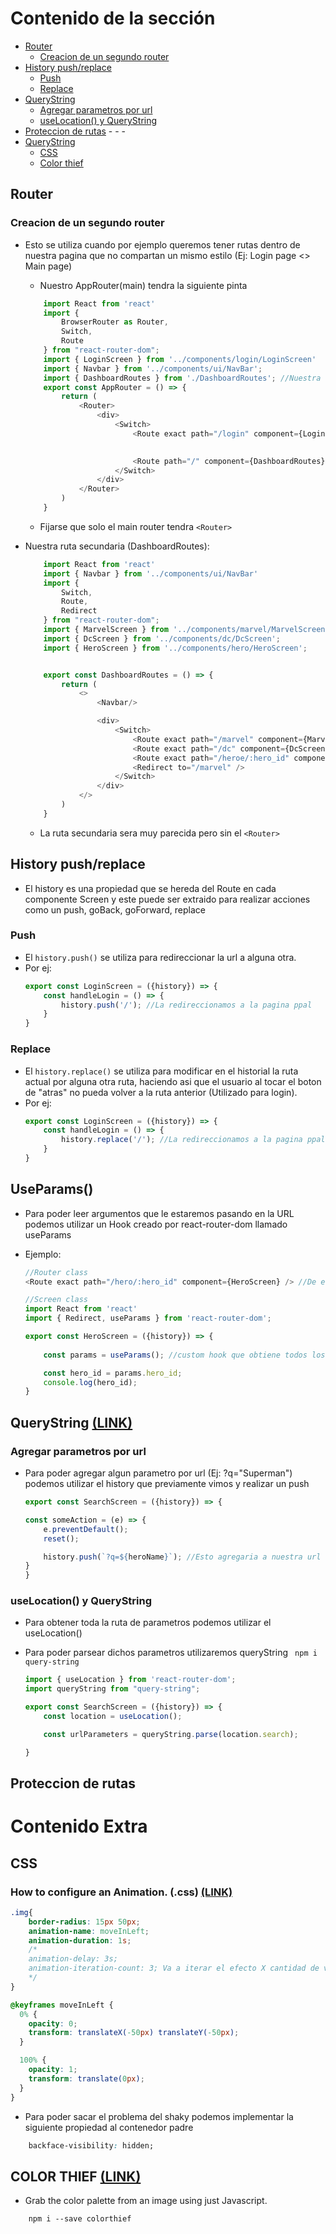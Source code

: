 # Contenido de la sección

- [Router](#router)
    - [Creacion de un segundo router](#creacion-de-un-segundo-router)
- [History push/replace](#history-push-replace)
    - [Push](#push)
    - [Replace](#replace)
- [QueryString](#querystring-link)
    - [Agregar parametros por url](#agregar-parametros-por-url)
    - [useLocation() y QueryString](#uselocation-y-querystring)
- [Proteccion de rutas](#proteccion-de-rutas)
    -[](#)
    -[](#)
    -[](#)
- [QueryString](#contenido-extra)
    - [CSS](#css)
    - [Color thief](#color-thief-link)

## Router

### Creacion de un segundo router
- Esto se utiliza cuando por ejemplo queremos tener rutas dentro de nuestra pagina que no compartan un mismo estilo (Ej: Login page <> Main page)

    - Nuestro AppRouter(main) tendra la siguiente pinta
    ```js
        import React from 'react'
        import {
            BrowserRouter as Router,
            Switch,
            Route
        } from "react-router-dom";
        import { LoginScreen } from '../components/login/LoginScreen'
        import { Navbar } from '../components/ui/NavBar';
        import { DashboardRoutes } from './DashboardRoutes'; //Nuestra ruta secundaria
        export const AppRouter = () => {
            return (
                <Router>
                    <div>
                        <Switch>
                            <Route exact path="/login" component={LoginScreen}/>

                            
                            <Route path="/" component={DashboardRoutes}/> //Acordarse de sacar el exact en este path
                        </Switch>
                    </div>
                </Router>
            )
        }
    ```
    - Fijarse que solo el main router tendra ```<Router>```

- Nuestra ruta secundaria (DashboardRoutes): 

    ```js
        import React from 'react'
        import { Navbar } from '../components/ui/NavBar'
        import {
            Switch,
            Route,
            Redirect
        } from "react-router-dom";
        import { MarvelScreen } from '../components/marvel/MarvelScreen';
        import { DcScreen } from '../components/dc/DcScreen';
        import { HeroScreen } from '../components/hero/HeroScreen';


        export const DashboardRoutes = () => {
            return (
                <>
                    <Navbar/>

                    <div>
                        <Switch>
                            <Route exact path="/marvel" component={MarvelScreen} />
                            <Route exact path="/dc" component={DcScreen} />
                            <Route exact path="/heroe/:hero_id" component={HeroScreen} />
                            <Redirect to="/marvel" />
                        </Switch>
                    </div>
                </>
            )
        }

    ```
    - La ruta secundaria sera muy parecida pero sin el ```<Router>```

## History push/replace
- El history es una propiedad que se hereda del Route en cada componente Screen y este puede ser extraido para realizar acciones como un push, goBack, goForward, replace

### Push
- El ```history.push()``` se utiliza para redireccionar la url a alguna otra.
- Por ej:
    ```js
    export const LoginScreen = ({history}) => {
        const handleLogin = () => {
            history.push('/'); //La redireccionamos a la pagina ppal
        }
    }
    ```

### Replace
- El ```history.replace()``` se utiliza para modificar en el historial la ruta actual por alguna otra ruta, haciendo asi que el usuario al tocar el boton de "atras" no pueda volver a la ruta anterior (Utilizado para login).
- Por ej:
    ```js
    export const LoginScreen = ({history}) => {
        const handleLogin = () => {
            history.replace('/'); //La redireccionamos a la pagina ppal
        }
    }
    ```


## UseParams()
- Para poder leer argumentos que le estaremos pasando en la URL podemos utilizar un Hook creado por react-router-dom llamado useParams

- Ejemplo:

    ```js
    //Router class
    <Route exact path="/hero/:hero_id" component={HeroScreen} /> //De esta forma declaramos el nombre del parametro que estamos pasando en la url (hero_id en este caso)
    ```

    ```js
    //Screen class
    import React from 'react'
    import { Redirect, useParams } from 'react-router-dom';

    export const HeroScreen = ({history}) => {
        
        const params = useParams(); //custom hook que obtiene todos los parametros que mandemos por url

        const hero_id = params.hero_id;
        console.log(hero_id);
    }
    ```

## QueryString [(LINK)](https://www.npmjs.com/package/query-string)

### Agregar parametros por url
- Para poder agregar algun parametro por url (Ej: ?q="Superman") podemos utilizar el history que previamente vimos y realizar un push
    ```js 
    export const SearchScreen = ({history}) => {

    const someAction = (e) => {
        e.preventDefault();
        reset();

        history.push(`?q=${heroName}`); //Esto agregaria a nuestra url donde estamos parados lo pasado por funcion
    }
    }
    ```

### useLocation() y QueryString
- Para obtener toda la ruta de parametros podemos utilizar el useLocation()
- Para poder parsear dichos parametros utilizaremos queryString
    ``` npm i query-string```

    ```js
    import { useLocation } from 'react-router-dom'; 
    import queryString from "query-string";

    export const SearchScreen = ({history}) => {
        const location = useLocation(); 

        const urlParameters = queryString.parse(location.search);

    }
    
    ```

## Proteccion de rutas






























# Contenido Extra

## CSS 

### How to configure an Animation. (.css) [(LINK)](https://developer.mozilla.org/en-US/docs/Web/CSS/animation-timing-function)
```css
.img{
    border-radius: 15px 50px; 
    animation-name: moveInLeft;
    animation-duration: 1s; 
    /*
    animation-delay: 3s;
    animation-iteration-count: 3; Va a iterar el efecto X cantidad de veces
    */
}

@keyframes moveInLeft {
  0% {
    opacity: 0;
    transform: translateX(-50px) translateY(-50px);
  }

  100% {
    opacity: 1;
    transform: translate(0px);
  }
}

```

- Para poder sacar el problema del shaky podemos implementar la siguiente propiedad al contenedor padre
```css
    backface-visibility: hidden;
``` 


## COLOR THIEF [(LINK)](https://lokeshdhakar.com/projects/color-thief/#getting-started)
- Grab the color palette from an image using just Javascript.

```terminal
    npm i --save colorthief
```
